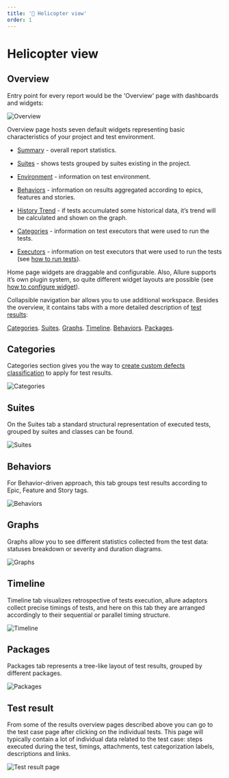 ```yaml
---
title: '🚁 Helicopter view'
order: 1
---
```


# Helicopter view

## Overview

Entry point for every report would be the 'Overview' page with dashboards and widgets:

![Overview](../images/tab_overview.png)

Overview page hosts seven default widgets representing basic characteristics of your project and test environment.

-   [Summary](/content/overview/helicopterview.md) - overall report statistics.

-   [Suites](/content/overview/helicopterview.md) - shows tests grouped by suites existing in the project.

-   [Environment](/content/overview/helicopterview.md) - information on test environment.

-   [Behaviors](/content/overview/helicopterview.md) - information on results aggregated according to epics, features and stories.

-   [History Trend](/content/overview/helicopterview.md) - if tests accumulated some historical data, it’s trend will be calculated and shown on the graph.

-   [Categories](/content/overview/helicopterview.md) - information on test executors that were used to run the tests.

-   [Executors](/content/overview/helicopterview.md) - information on test executors that were used to run the tests (see [how to run tests](/content/overview/helicopterview.md)).

Home page widgets are draggable and configurable. Also, Allure supports it’s own plugin system, so quite different widget layouts are possible (see [how to configure widget](/content/overview/helicopterview.md)).


Collapsible navigation bar allows you to use additional workspace. Besides the overview, it contains tabs with a more detailed description of [test results](/content/overview/helicopterview.md):

 [Categories](/content/overview/helicopterview.md).
 [Suites](/content/overview/helicopterview.md).
 [Graphs](/content/overview/helicopterview.md).
 [Timeline](/content/overview/helicopterview.md).
 [Behaviors](/content/overview/helicopterview.md).
 [Packages](/content/overview/helicopterview.md).
 
## Categories

Categories section gives you the way to [create custom defects classification](/content/overview/helicopterview.md) to apply for test results.

![Categories](../images/tab_categories.png)

## Suites

On the Suites tab a standard structural representation of executed tests, grouped by suites and classes can be found.

![Suites](../images/tab_suites.png)

## Behaviors

For Behavior-driven approach, this tab groups test results according to Epic, Feature and Story tags.

![Behaviors](../images/tab_behaviors.png)

## Graphs

Graphs allow you to see different statistics collected from the test
data: statuses breakdown or severity and duration diagrams.

![Graphs](../images/tab_graphs.png)

## Timeline

Timeline tab visualizes retrospective of tests execution, allure
adaptors collect precise timings of tests, and here on this tab they are
arranged accordingly to their sequential or parallel timing structure.

![Timeline](../images/tab_timeline.png)


## Packages

Packages tab represents a tree-like layout of test results, grouped by
different packages.

![Packages](../images/tab_packages.png)


## Test result

From some of the results overview pages described above you can go to
the test case page after clicking on the individual tests. This page
will typically contain a lot of individual data related to the test
case: steps executed during the test, timings, attachments, test
categorization labels, descriptions and links.

![Test result page](../images/testcase.png)
